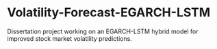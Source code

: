 # Volatility-Forecast-EGARCH-LSTM
Dissertation project working on an EGARCH-LSTM hybrid model for improved stock market volatility predictions.
